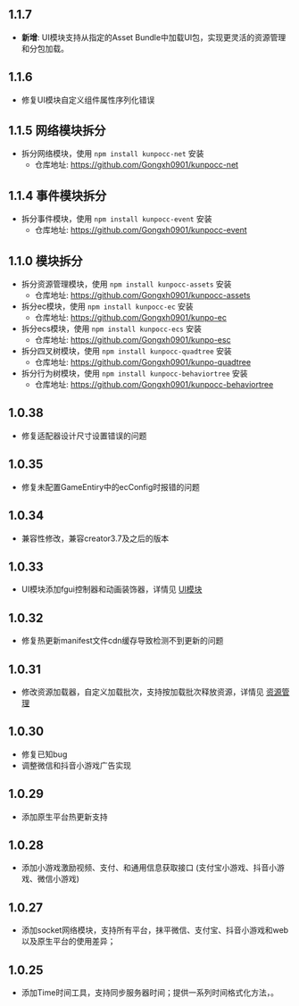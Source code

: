 ## 1.1.7
- **新增**: UI模块支持从指定的Asset Bundle中加载UI包，实现更灵活的资源管理和分包加载。

## 1.1.6
- 修复UI模块自定义组件属性序列化错误

## 1.1.5 网络模块拆分
- 拆分网络模块，使用 `npm install kunpocc-net` 安装
    * 仓库地址: https://github.com/Gongxh0901/kunpocc-net

## 1.1.4 事件模块拆分
- 拆分事件模块，使用 `npm install kunpocc-event` 安装
    * 仓库地址: https://github.com/Gongxh0901/kunpocc-event

## 1.1.0 模块拆分
- 拆分资源管理模块，使用 `npm install kunpocc-assets` 安装
    * 仓库地址: https://github.com/Gongxh0901/kunpocc-assets
- 拆分ec模块，使用 `npm install kunpocc-ec` 安装
    * 仓库地址: https://github.com/Gongxh0901/kunpo-ec
- 拆分ecs模块，使用 `npm install kunpocc-ecs` 安装
    * 仓库地址: https://github.com/Gongxh0901/kunpo-esc
- 拆分四叉树模块，使用 `npm install kunpocc-quadtree` 安装
    * 仓库地址: https://github.com/Gongxh0901/kunpo-quadtree
- 拆分行为树模块，使用 `npm install kunpocc-behaviortree` 安装
    * 仓库地址: https://github.com/Gongxh0901/kunpocc-behaviortree

## 1.0.38
- 修复适配器设计尺寸设置错误的问题

## 1.0.35
- 修复未配置GameEntiry中的ecConfig时报错的问题

## 1.0.34
- 兼容性修改，兼容creator3.7及之后的版本

## 1.0.33
- UI模块添加fgui控制器和动画装饰器，详情见 [UI模块](./docs/UI.md)

## 1.0.32
- 修复热更新manifest文件cdn缓存导致检测不到更新的问题

## 1.0.31
- 修改资源加载器，自定义加载批次，支持按加载批次释放资源，详情见 [资源管理](./docs/Asset.md)

## 1.0.30
- 修复已知bug
- 调整微信和抖音小游戏广告实现

## 1.0.29
- 添加原生平台热更新支持

## 1.0.28
- 添加小游戏激励视频、支付、和通用信息获取接口 (支付宝小游戏、抖音小游戏、微信小游戏)

## 1.0.27
- 添加socket网络模块，支持所有平台，抹平微信、支付宝、抖音小游戏和web以及原生平台的使用差异；

## 1.0.25
- 添加Time时间工具，支持同步服务器时间；提供一系列时间格式化方法，。